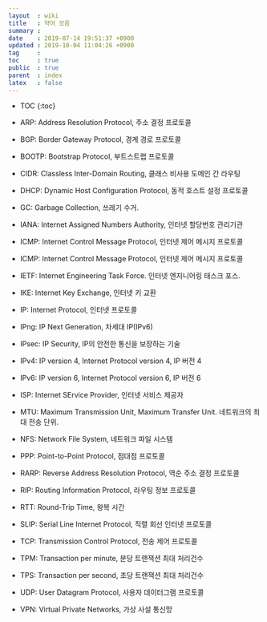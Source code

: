 ```yaml
---
layout  : wiki
title   : 약어 모음
summary : 
date    : 2019-07-14 19:51:37 +0900
updated : 2019-10-04 11:04:26 +0900
tag     : 
toc     : true
public  : true
parent  : index
latex   : false
---
```

* TOC
{:toc}

* ARP: Address Resolution Protocol, 주소 결정 프로토콜
* BGP: Border Gateway Protocol, 경계 경로 프로토콜
* BOOTP: Bootstrap Protocol, 부트스트랩 프로토콜
* CIDR: Classless Inter-Domain Routing, 클래스 비사용 도메인 간 라우팅
* DHCP: Dynamic Host Configuration Protocol, 동적 호스트 설정 프로토콜
* GC: Garbage Collection, 쓰레기 수거.
* IANA: Internet Assigned Numbers Authority, 인터넷 할당번호 관리기관
* ICMP: Internet Control Message Protocol, 인터넷 제어 메시지 프로토콜
* ICMP: Internet Control Message Protocol, 인터넷 제어 메시지 프로토콜
* IETF: Internet Engineering Task Force. 인터넷 엔지니어링 태스크 포스.
* IKE: Internet Key Exchange, 인터넷 키 교환
* IP: Internet Protocol, 인터넷 프로토콜
* IPng: IP Next Generation, 차세대 IP(IPv6)
* IPsec: IP Security, IP의 안전한 통신을 보장하는 기술
* IPv4: IP version 4, Internet Protocol version 4, IP 버전 4
* IPv6: IP version 6, Internet Protocol version 6, IP 버전 6
* ISP: Internet SErvice Provider, 인터넷 서비스 제공자
* MTU: Maximum Transmission Unit, Maximum Transfer Unit. 네트워크의 최대 전송 단위.
* NFS: Network File System, 네트워크 파일 시스템
* PPP: Point-to-Point Protocol, 점대점 프로토콜
* RARP: Reverse Address Resolution Protocol, 역순 주소 결정 프로토콜
* RIP: Routing Information Protocol, 라우팅 정보 프로토콜
* RTT: Round-Trip Time, 왕복 시간
* SLIP: Serial Line Internet Protocol, 직렬 회선 인터넷 프로토콜
* TCP: Transmission Control Protocol, 전송 제어 프로토콜
* TPM: Transaction per minute, 분당 트랜잭션 최대 처리건수
* TPS: Transaction per second, 초당 트랜잭션 최대 처리건수
* UDP: User Datagram Protocol, 사용자 데이터그램 프로토콜
* VPN: Virtual Private Networks, 가상 사설 통신망
